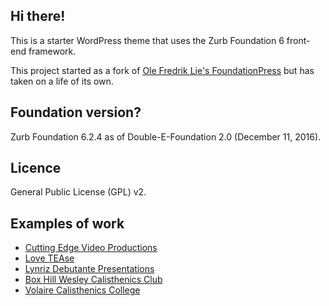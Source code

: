 ## Hi there!

<p>This is a starter WordPress theme that uses the Zurb Foundation 6 front-end framework.</p>

<p>This project started as a fork of <a href="https://github.com/olefredrik">Ole Fredrik Lie's FoundationPress</a> but has taken on a life of its own.</p>

## Foundation version?

<p>Zurb Foundation 6.2.4 as of Double-E-Foundation 2.0 (December 11, 2016).</p>

## Licence

<p>General Public License (GPL) v2.</p>

## Examples of work
<ul>
	<li><a href="http://www.cuttingedgevideo.com.au">Cutting Edge Video Productions</a></li>
	<li><a href="https://www.lovetease.com.au">Love TEAse</a></li>
	<li><a href="http://www.lynrizdebs.com.au">Lynriz Debutante Presentations</a></li>
	<li><a href="http://www.bhwcc.org.au">Box Hill Wesley Calisthenics Club</a></li>
	<li><a href="http://www.volairecalisthenics.com.au">Volaire Calisthenics College</a></li>
</ul>
